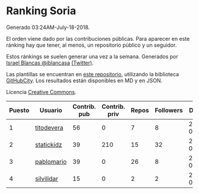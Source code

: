 # Ranking Soria

Generado 03:24AM-July-18-2018.

El orden viene dado por las contribuciones públicas. Para aparecer en este ránking hay que tener, al menos, un repositorio público y un seguidor.

Estos ránkings se suelen generar una vez a la semana. Generados por [Israel Blancas @iblancasa](https://github.com/iblancasa/) [(Twitter)](https://twitter.com/iblancasa).

Las plantillas se encuentran en [este repositorio](https://github.com/iblancasa/GH-Spanish-Ranking), utilizando la biblioteca [GitHubCity](https://github.com/iblancasa/GitHubCity). Los resultados están disponibles en MD y en JSON.

Licencia [Creative Commons](https://creativecommons.org/licenses/by/4.0/).

| Puesto   |  Usuario  | Contrib. pub | Contrib. priv |Repos| Followers | Desde |  Avatar  |
|----------|-----------|--------------|---------------|-----|-----------|-------|----------|
|1|[titodevera](https://github.com/titodevera)|56|0|7|8|2015-03-19|![titodevera]()|
|2|[statickidz](https://github.com/statickidz)|39|210|15|32|2014-06-14|![statickidz]()|
|3|[pablomario](https://github.com/pablomario)|39|0|26|8|2013-05-18|![pablomario]()|
|4|[silvilidar](https://github.com/silvilidar)|15|0|2|2|2016-03-18|![silvilidar]()|
